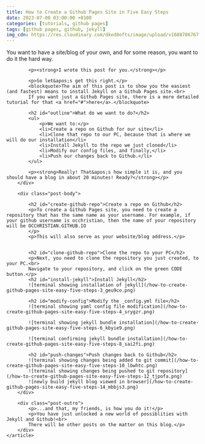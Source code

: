 ```yaml
---
title: How to Create a Github Pages Site in Five Easy Steps
date: 2023-07-08 03:00:00 +0100
categories: [tutorials, github pages]
tags: [github pages, github, jekyll]
img_cdn: https://res.cloudinary.com/dked0ofts/image/upload/v1688706767
---
```


<article>
		<div class="post-intro">
			<p>You want to have a site/blog of your own, and for some reason, you want to do it the hard way.</p>

			<p><strong>I wrote this post for you.</strong></p>

			<p>So let&apos;s get this right.</p>
			<blockquote>The aim of this post is to show you the easiest (and fastest) means to install Jekyll on a Github Pages site.<br>
			If you want just a Github Pages site, there is a more detailed tutorial for that <a href="#">here</a>.</blockquote>

			<h2 id="outline">What do we want to do?</h2>
			<ul>
				<p>We want to:</p>
				<li>Create a repo on Github for our site</li>
				<li>Clone that repo to our PC, because that is where we will do our installation</li>
				<li>Install Jekyll to the repo we just cloned</li>
				<li>Modify our config files, and finally,</li>
				<li>Push our changes back to Github.</li>
			</ul>

			<p><strong>Really! That&apos;s how simple it is, and you should have a blog in about 20 minutes! Ready?</strong></p>
		</div>

		<div class="post-body">

			<h2 id="create-github-repo">Create a repo on Github</h2>
			<p>To create a Github Pages site, you need to create a repository that has the same name as your username. For example, if your github username is occhristian, then the name of your repository will be OCCHRISTIAN.GITHUB.IO
			</p>
			<p>This will also serve as your website/blog address.</p>


			<h2 id="clone-github-repo">Clone the repo to your PC</h2>
			<p>Next, you need to clone the repository you just created, to your PC.<br>
			Navigate to your repository, and click on the green CODE button.</p>
			<h2 id="install-jekyll">Install Jekyll</h2>
			![terminal showing installation of jekyll](/how-to-create-github-pages-site-easy-five-steps-3_geu9co.png)

			<h2 id="modify-config">Modify the _config.yml file</h2>
			![terminal showing yaml config file modification](/how-to-create-github-pages-site-easy-five-steps-4_srygzr.png)

			![terminal showing jekyll bundle installation](/how-to-create-github-pages-site-easy-five-steps-6_kbyie9.png)

			![terminal confirming jekyll bundle installation](/how-to-create-github-pages-site-easy-five-steps-8_sai2fi.png)

			<h2 id="push-changes">Push changes back to Github</h2>
			![terminal showing changes being added to git commit](/how-to-create-github-pages-site-easy-five-steps-10_lbwhtc.png)
			![terminal showing changes being pushed to git repository](/how-to-create-github-pages-site-easy-five-steps-12_tjpofa.png)
			![newly build jekyll blog viewed in browser](/how-to-create-github-pages-site-easy-five-steps-14_mbbjs3.png)
		</div>

		<div class="post-outro">
			<p>...and that, my friends, is how you do it!</p>
			<p>You have just unlocked a new world of possiblities with Jekyll and Github!<br>
			There will be other posts on the matter on this blog.</p>
		</div>
	</article>
